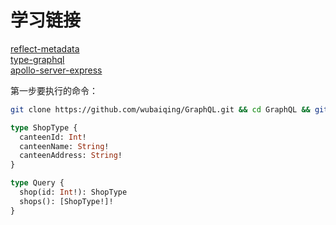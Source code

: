 # 学习链接
[reflect-metadata](https://ninghao.net/blog/7384)  
[type-graphql](https://github.com/19majkel94/type-graphql#readme)  
[apollo-server-express](https://github.com/apollographql/apollo-server#readme)  

第一步要执行的命令：
```sh
git clone https://github.com/wubaiqing/GraphQL.git && cd GraphQL && git checkout -b demo1 04210a98d1d5813187652c524473dae2ab85de53 && yarn install --use-yarnrc && yarn start
```

```graphql
type ShopType {
  canteenId: Int!
  canteenName: String!
  canteenAddress: String!
}

type Query {
  shop(id: Int!): ShopType
  shops(): [ShopType!]!
}
```
